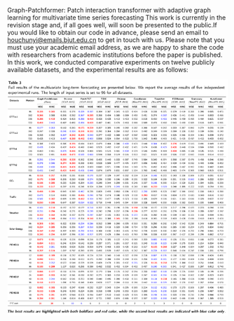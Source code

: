 Graph-Patchformer: Patch interaction transformer with adaptive graph learning for multivariate time series forecasting
This work is currently in the revision stage and, if all goes well, will soon be presented to the public.If you would like to obtain our code in advance, please send an email to houchunyi@emails.bjut.edu.cn to get in touch with us. 
Please note that you must use your academic email address, as we are happy to share the code with researchers from academic institutions before the paper is published.
In this work, we conducted comparative experiments on twelve publicly available datasets, and the experimental results are as follows:
<p align="center">
<img src="./Fig/1750336137282.jpg"  width="600" alt="" align=center />
</p>
